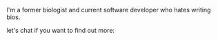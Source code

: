 I'm a former biologist and current software developer who hates writing bios.



let's chat if you want to find out more:
